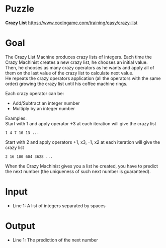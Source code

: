 # Puzzle
**Crazy List** https://www.codingame.com/training/easy/crazy-list

# Goal
The Crazy List Machine produces crazy lists of integers. Each time the Crazy Machinist creates a new crazy list, he chooses an initial value.   
Then, he chooses as many crazy operators as he wants and apply all of them on the last value of the crazy list to calculate next value.   
He repeats the crazy operators application (all the operators with the same order) growing the crazy list until his coffee machine rings.  

Each crazy operator can be:  
- Add/Subtract an integer number
- Multiply by an integer number

Examples:  
Start with 1 and apply operator +3 at each iteration will give the crazy list
```
1 4 7 10 13 ...
```
Start with 2 and apply operators +1, x3, -1, x2 at each iteration will give the crazy list
```
2 16 100 604 3628 ...
```
When the Crazy Machinist gives you a list he created, you have to predict the next number (the uniqueness of such next number is guaranteed).

# Input
* Line 1: A list of integers separated by spaces

# Output
* Line 1: The prediction of the next number
